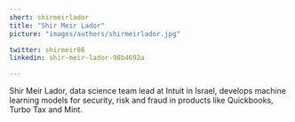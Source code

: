 ```yaml
---
short: shirmeirlador
title: "Shir Meir Lador"
picture: "images/authors/shirmeirlador.jpg"

twitter: shirmeir86
linkedin: shir-meir-lador-98b4692a

---
```


Shir Meir Lador, data science team lead at Intuit in Israel, develops machine learning models for security, risk and fraud in products like Quickbooks, Turbo Tax and Mint.